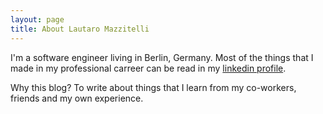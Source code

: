 ```yaml
---
layout: page
title: About Lautaro Mazzitelli
---
```


I'm a software engineer living in Berlin, Germany. Most of the things that I made in my professional carreer can be read in my
[linkedin profile](http://www.linkedin.com/in/lmazzitelli).

Why this blog? To write about things that I learn from my co-workers, friends and my own experience. 

